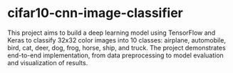# cifar10-cnn-image-classifier
This project aims to build a deep learning model using TensorFlow and Keras to classify 32x32 color images into 10 classes: airplane, automobile, bird, cat, deer, dog, frog, horse, ship, and truck. The project demonstrates end-to-end implementation, from data preprocessing to model evaluation and visualization of results.
